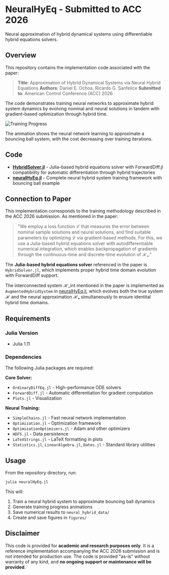 # NeuralHyEq - Submitted to ACC 2026

Neural approximation of hybrid dynamical systems using differentiable hybrid equations solvers.

## Overview

This repository contains the implementation code associated with the paper:

> **Title**: Approximation of Hybrid Dynamical Systems via Neural Hybrid Equations
> **Authors**: Daniel E. Ochoa, Ricardo G. Sanfelice
> **Submitted to**: American Control Conference (ACC) 2026

The code demonstrates training neural networks to approximate hybrid system dynamics by evolving nominal and neural solutions in tandem with gradient-based optimization through hybrid time.

![Training Progress](neural_hybrid_data/training_animation_2025-09-29_22-48-19.gif)

The animation shows the neural network learning to approximate a bouncing ball system, with the cost decreasing over training iterations.

## Code

- **[HybridSolver.jl](HybridSolver.jl)** - Julia-based hybrid equations solver with ForwardDiff.jl compatibility for automatic differentiation through hybrid trajectories
- **[neuralHyEq.jl](neuralHyEq.jl)** - Complete neural hybrid system training framework with bouncing ball example

## Connection to Paper

This implementation corresponds to the training methodology described in the ACC 2026 submission. As mentioned in the paper:

> "We employ a loss function ℒ that measures the error between nominal sample solutions and neural solutions, and find suitable parameters by optimizing ℒ via gradient-based methods. For this, we use a Julia-based hybrid equations solver with autodifferentiable numerical integration, which enables backpropagation of gradients through the continuous-time and discrete-time evolution of ℋₐ."

The **Julia-based hybrid equations solver** referenced in the paper is `HybridSolver.jl`, which implements proper hybrid time domain evolution with ForwardDiff support.

The interconnected system ℋ_int mentioned in the paper is implemented as `AugmentedHybridSystem` in [neuralHyEq.jl](neuralHyEq.jl), which evolves both the true system ℋ and the neural approximation ℋₐ simultaneously to ensure identital hybrid time domains.

## Requirements

### Julia Version
- Julia 1.11 

### Dependencies
The following Julia packages are required:

**Core Solver:**
- `OrdinaryDiffEq.jl` - High-performance ODE solvers
- `ForwardDiff.jl` - Automatic differentiation for gradient computation
- `Plots.jl` - Visualization

**Neural Training:**
- `SimpleChains.jl` - Fast neural network implementation
- `Optimization.jl` - Optimization framework
- `OptimizationOptimisers.jl` - Adam and other optimizers
- `HDF5.jl` - Data persistence
- `LaTeXStrings.jl` - LaTeX formatting in plots
- `Statistics.jl`, `LinearAlgebra.jl`, `Dates.jl` - Standard library utilities

## Usage

From the repository directory, run:
```bash
julia neuralHyEq.jl
```

This will:
1. Train a neural hybrid system to approximate bouncing ball dynamics
2. Generate training progress animations
3. Save numerical results to `neural_hybrid_data/`
4. Create and save figures in `figures/`

## Disclaimer

This code is provided for **academic and research purposes only**. It is a reference implementation accompanying the ACC 2026 submission and is not intended for production use. The code is provided "as-is" without warranty of any kind, and **no ongoing support or maintenance will be provided**.